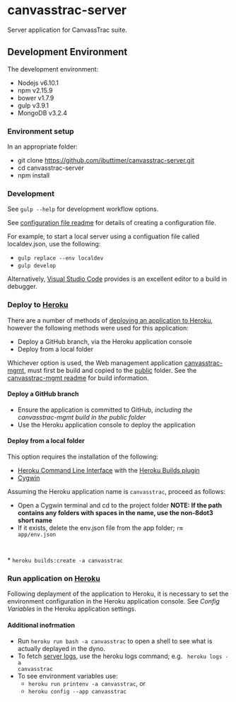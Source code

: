 # canvasstrac-server
Server application for CanvassTrac suite.

## Development Environment
The development environment:
* Nodejs v6.10.1
* npm v2.15.9
* bower v1.7.9
* gulp v3.9.1
* MongoDB v3.2.4

### Environment setup
In an appropriate folder:
* git clone https://github.com/ibuttimer/canvasstrac-server.git
* cd canvasstrac-server
* npm install

### Development
See <code>gulp --help</code> for development workflow options.

See [configuration file readme](config/readme.txt) for details of creating a configuration file.

For example, to start a local server using a configuation file called localdev.json, use the following:
* <code>gulp replace --env localdev</code>
* <code>gulp develop</code>

Alternatively, [Visual Studio Code](https://code.visualstudio.com/) provides is an excellent editor to a build in debugger.

### Deploy to [Heroku](https://www.heroku.com)
There are a number of methods of [deploying an application to Heroku](https://devcenter.heroku.com/categories/deployment), however the following methods were used for this application:
* Deploy a GitHub branch, via the Heroku application console
* Deploy from a local folder

Whichever option is used, the Web management application [canvasstrac-mgmt](https://github.com/ibuttimer/canvasstrac-mgmt), must first be build and copied to the [public](public) folder. See the [canvasstrac-mgmt readme](https://github.com/ibuttimer/canvasstrac-mgmt/blob/master/README.md) for build information.

#### Deploy a GitHub branch
* Ensure the application is committed to GitHub, *including the canvasstrac-mgmt build in the public folder*
* Use the Heroku application console to deploy the application

#### Deploy from a local folder
This option requires the installation of the following:
* [Heroku Command Line Interface](https://devcenter.heroku.com/categories/command-line) with the [Heroku Builds plugin](https://github.com/heroku/heroku-builds)
* [Cygwin](https://cygwin.com)

Assuming the Heroku application name is <code>canvasstrac</code>, proceed as follows:
* Open a Cygwin terminal and cd to the project folder **NOTE: If the  path contains any folders with spaces in the name, use the non-8dot3 short name**
* If it exists, delete the env.json file from the app folder; <code>rm app/env.json
</code>
* <code>heroku builds:create -a canvasstrac</code>

### Run application on [Heroku](https://www.heroku.com)
Following deplayment of the application to Heroku, it is necessary to set the environment configuration in the Heroku application console. See *Config Variables* in the Heroku application settings.

#### Additional inofrmation
* Run <code>heroku run bash -a canvasstrac</code> to open a shell to see what is actually deplayed in the dyno.
* To fetch [server logs](https://devcenter.heroku.com/articles/logging), use the heroku logs command; e.g. <code> heroku logs -a canvasstrac</code>
* To see environment variables use:
  * <code>heroku run printenv -a canvasstrac</code>, or
  * <code>heroku config --app canvasstrac</code>


